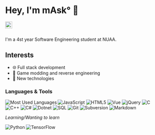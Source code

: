 # Hey, I'm mAsk° 👋
<a href="http://wpa.qq.com/msgrd?v=3&uin=1620535041&site=qq&menu=yes">
  <img align="left" alt="QQ" width="22px" src="https://cdn.jsdelivr.net/npm/simple-icons@3.8.0/icons/tencentqq.svg" />
</a>

<br />
<br />

I'm a 4st year Software Engineering student at NUAA.


## Interests
- 🌐 Full stack development
- 🔎 Game modding and reverse engineering
- 🧪 New technologies

### Languages & Tools

<img align="left" alt="Most Used Languages" src="https://github-readme-stats.vercel.app/api/top-langs/?username=AmazingPP&layout=compact" />

![JavaScript](https://img.shields.io/badge/-JavaScript-F7DF1E?style=flat&logo=javascript&labelColor=444)
![HTML5](https://img.shields.io/badge/-HTML5-E34F26?style=flat&logo=html5&labelColor=444)
![Vue](https://img.shields.io/badge/-Vue-4FC08D?style=flat&logo=vue.js&labelColor=444)
![jQuery](https://img.shields.io/badge/-jQuery-0769AD?style=flat&logo=jquery&labelColor=444)
![C](https://img.shields.io/badge/-C-A8B9CC?style=flat&logo=c&labelColor=444)
![C++](https://img.shields.io/badge/-C++-00599C?style=flat&logo=c%2B%2B&labelColor=444)
![C#](https://img.shields.io/badge/-C%23-239120?style=flat&logo=c-sharp&labelColor=444)
![Dotnet](https://img.shields.io/badge/-.NET-5C2D91?style=flat&logo=dotnet&labelColor=444)
![SQL](https://img.shields.io/badge/-SQL-9cf?style=flat&logo=mysql&labelColor=444)
![Git](https://img.shields.io/badge/-Git-F05032?style=flat&logo=github&labelColor=444)
![Subversion](https://img.shields.io/badge/-Subversion-809CC9?style=flat&logo=subversion&labelColor=444)
![Markdown](https://img.shields.io/badge/-Markdown-000000?style=flat&logo=markdown&labelColor=444)

*Learning/Wanting to learn*

![Python](https://img.shields.io/badge/-Python-3776AB?style=flat&logo=python&labelColor=444)
![TensorFlow](https://img.shields.io/badge/-TensorFlow-FF6F00?style=flat&logo=TensorFlow&labelColor=444)
